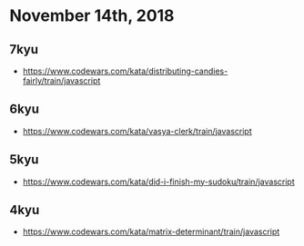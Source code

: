 # November 14th, 2018

## 7kyu

* https://www.codewars.com/kata/distributing-candies-fairly/train/javascript

## 6kyu

* https://www.codewars.com/kata/vasya-clerk/train/javascript

## 5kyu

* https://www.codewars.com/kata/did-i-finish-my-sudoku/train/javascript

## 4kyu

* https://www.codewars.com/kata/matrix-determinant/train/javascript
